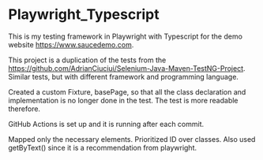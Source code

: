 # Playwright_Typescript

This is my testing framework in Playwright with Typescript for the demo website https://www.saucedemo.com.

This project is a duplication of the tests from the https://github.com/AdrianCiuciui/Selenium-Java-Maven-TestNG-Project. 
Similar tests, but with different framework and programming language.

Created a custom Fixture, basePage, so that all the class declaration and implementation is no longer done in the test. The test is more readable therefore.

GitHub Actions is set up and it is running after each commit.

Mapped only the necessary elements. Prioritized ID over classes. Also used getByText() since it is a recommendation from playwright.
